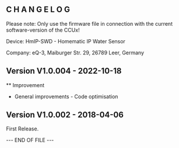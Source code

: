﻿C H A N G E L O G
-----------------

Please note: Only use the firmware file in connection with the current software-version of the CCUx!

Device:      HmIP-SWD - Homematic IP Water Sensor

Company:     eQ-3, Maiburger Str. 29, 26789 Leer, Germany

Version V1.0.004 - 2022-10-18
--------------------------------------------------------------

** Improvement
   * General improvements - Code optimisation


Version V1.0.002 - 2018-04-06
--------------------------------------------------------------

First Release.


--- END OF FILE ---
